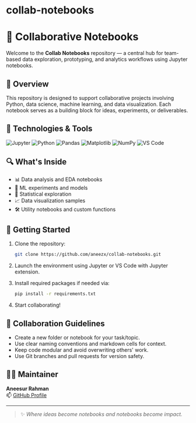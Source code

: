 # collab-notebooks
# 🤝 Collaborative Notebooks

Welcome to the **Collab Notebooks** repository — a central hub for team-based data exploration, prototyping, and analytics workflows using Jupyter notebooks.

## 📘 Overview

This repository is designed to support collaborative projects involving Python, data science, machine learning, and data visualization. Each notebook serves as a building block for ideas, experiments, or deliverables.

## 🧰 Technologies & Tools

![Jupyter](https://img.shields.io/badge/Notebook-Jupyter-F37626?logo=jupyter&logoColor=white)
![Python](https://img.shields.io/badge/Python-3776AB?logo=python&logoColor=white)
![Pandas](https://img.shields.io/badge/Library-Pandas-150458?logo=pandas&logoColor=white)
![Matplotlib](https://img.shields.io/badge/Charting-Matplotlib-11557C?logo=plotly&logoColor=white)
![NumPy](https://img.shields.io/badge/Library-NumPy-013243?logo=numpy&logoColor=white)
![VS Code](https://img.shields.io/badge/Editor-VS%20Code-007ACC?logo=visualstudiocode&logoColor=white)

## 🔍 What's Inside

- 📊 Data analysis and EDA notebooks
- 🤖 ML experiments and models
- 🧪 Statistical exploration
- 📈 Data visualization samples
- 🛠️ Utility notebooks and custom functions

## 🚀 Getting Started

1. Clone the repository:
   ```bash
   git clone https://github.com/aneezx/collab-notebooks.git
   ```

2. Launch the environment using Jupyter or VS Code with Jupyter extension.

3. Install required packages if needed via:
   ```bash
   pip install -r requirements.txt
   ```

4. Start collaborating!

## 🤝 Collaboration Guidelines

- Create a new folder or notebook for your task/topic.
- Use clear naming conventions and markdown cells for context.
- Keep code modular and avoid overwriting others' work.
- Use Git branches and pull requests for version safety.

## 👨‍💻 Maintainer

**Aneesur Rahman**  
📫 [GitHub Profile](https://github.com/aneezx)

---

> ✨ _Where ideas become notebooks and notebooks become impact._